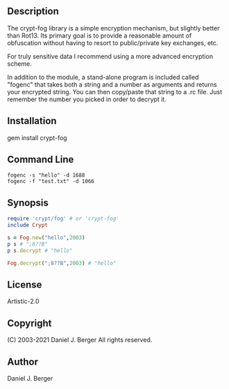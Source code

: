 ## Description
The crypt-fog library is a simple encryption mechanism, but slightly better
than Rot13. Its primary goal is to provide a reasonable amount of
obfuscation without having to resort to public/private key exchanges, etc.

For truly sensitive data I recommend using a more advanced encryption scheme.

In addition to the module, a stand-alone program is included called
"fogenc" that takes both a string and a number as arguments and returns
your encrypted string. You can then copy/paste that string to a .rc file.
Just remember the number you picked in order to decrypt it.

## Installation
  gem install crypt-fog

## Command Line
```
fogenc -s "hello" -d 1688
fogenc -f "test.txt" -d 1066
```
        
## Synopsis
```ruby
require 'crypt/fog' # or 'crypt-fog'
include Crypt

s = Fog.new("hello",2003)
p s # ";8??B"
p s.decrypt # "hello"

Fog.decrypt(";8??B",2003) # "hello"
```

## License
Artistic-2.0

## Copyright
(C) 2003-2021 Daniel J. Berger
All rights reserved.

## Author
Daniel J. Berger
